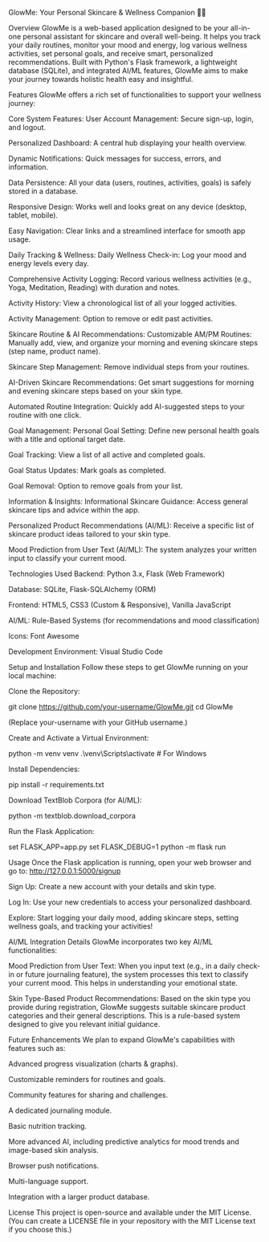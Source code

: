 GlowMe: Your Personal Skincare & Wellness Companion 🌿✨

Overview
GlowMe is a web-based application designed to be your all-in-one personal assistant for skincare and overall well-being. It helps you track your daily routines, monitor your mood and energy, log various wellness activities, set personal goals, and receive smart, personalized recommendations. Built with Python's Flask framework, a lightweight database (SQLite), and integrated AI/ML features, GlowMe aims to make your journey towards holistic health easy and insightful.

Features
GlowMe offers a rich set of functionalities to support your wellness journey:

Core System Features:
User Account Management: Secure sign-up, login, and logout.

Personalized Dashboard: A central hub displaying your health overview.

Dynamic Notifications: Quick messages for success, errors, and information.

Data Persistence: All your data (users, routines, activities, goals) is safely stored in a database.

Responsive Design: Works well and looks great on any device (desktop, tablet, mobile).

Easy Navigation: Clear links and a streamlined interface for smooth app usage.

Daily Tracking & Wellness:
Daily Wellness Check-in: Log your mood and energy levels every day.

Comprehensive Activity Logging: Record various wellness activities (e.g., Yoga, Meditation, Reading) with duration and notes.

Activity History: View a chronological list of all your logged activities.

Activity Management: Option to remove or edit past activities.

Skincare Routine & AI Recommendations:
Customizable AM/PM Routines: Manually add, view, and organize your morning and evening skincare steps (step name, product name).

Skincare Step Management: Remove individual steps from your routines.

AI-Driven Skincare Recommendations: Get smart suggestions for morning and evening skincare steps based on your skin type.

Automated Routine Integration: Quickly add AI-suggested steps to your routine with one click.

Goal Management:
Personal Goal Setting: Define new personal health goals with a title and optional target date.

Goal Tracking: View a list of all active and completed goals.

Goal Status Updates: Mark goals as completed.

Goal Removal: Option to remove goals from your list.

Information & Insights:
Informational Skincare Guidance: Access general skincare tips and advice within the app.

Personalized Product Recommendations (AI/ML): Receive a specific list of skincare product ideas tailored to your skin type.

Mood Prediction from User Text (AI/ML): The system analyzes your written input to classify your current mood.

Technologies Used
Backend: Python 3.x, Flask (Web Framework)

Database: SQLite, Flask-SQLAlchemy (ORM)

Frontend: HTML5, CSS3 (Custom & Responsive), Vanilla JavaScript

AI/ML: Rule-Based Systems (for recommendations and mood classification)

Icons: Font Awesome

Development Environment: Visual Studio Code

Setup and Installation
Follow these steps to get GlowMe running on your local machine:

Clone the Repository:

git clone https://github.com/your-username/GlowMe.git
cd GlowMe

(Replace your-username with your GitHub username.)

Create and Activate a Virtual Environment:

python -m venv venv
.\venv\Scripts\activate   # For Windows

Install Dependencies:

pip install -r requirements.txt

Download TextBlob Corpora (for AI/ML):

python -m textblob.download_corpora

Run the Flask Application:

set FLASK_APP=app.py
set FLASK_DEBUG=1
python -m flask run

Usage
Once the Flask application is running, open your web browser and go to:
http://127.0.0.1:5000/signup

Sign Up: Create a new account with your details and skin type.

Log In: Use your new credentials to access your personalized dashboard.

Explore: Start logging your daily mood, adding skincare steps, setting wellness goals, and tracking your activities!

AI/ML Integration Details
GlowMe incorporates two key AI/ML functionalities:

Mood Prediction from User Text: When you input text (e.g., in a daily check-in or future journaling feature), the system processes this text to classify your current mood. This helps in understanding your emotional state.

Skin Type-Based Product Recommendations: Based on the skin type you provide during registration, GlowMe suggests suitable skincare product categories and their general descriptions. This is a rule-based system designed to give you relevant initial guidance.

Future Enhancements
We plan to expand GlowMe's capabilities with features such as:

Advanced progress visualization (charts & graphs).

Customizable reminders for routines and goals.

Community features for sharing and challenges.

A dedicated journaling module.

Basic nutrition tracking.

More advanced AI, including predictive analytics for mood trends and image-based skin analysis.

Browser push notifications.

Multi-language support.

Integration with a larger product database.


License
This project is open-source and available under the MIT License. (You can create a LICENSE file in your repository with the MIT License text if you choose this.)
